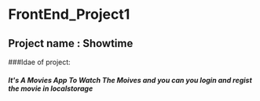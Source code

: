 # FrontEnd_Project1

## Project name : Showtime

###Idae of project:
##### It's A Movies App To  Watch The Moives and you can you login and regist the movie in localstorage
